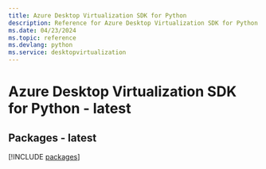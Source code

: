```yaml
---
title: Azure Desktop Virtualization SDK for Python
description: Reference for Azure Desktop Virtualization SDK for Python
ms.date: 04/23/2024
ms.topic: reference
ms.devlang: python
ms.service: desktopvirtualization
---
```

# Azure Desktop Virtualization SDK for Python - latest
## Packages - latest
[!INCLUDE [packages](desktop-virtualization-index.md)]